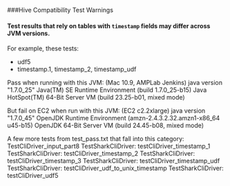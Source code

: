 ###Hive Compatibility Test Warnings

#### Test results that rely on tables with `timestamp` fields may differ across JVM versions.
For example, these tests:
* udf5
* timestamp.1, timestamp_2, timestamp_udf

Pass when running with this JVM:
(Mac 10.9, AMPLab Jenkins)
java version "1.7.0_25"
Java(TM) SE Runtime Environment (build 1.7.0_25-b15)
Java HotSpot(TM) 64-Bit Server VM (build 23.25-b01, mixed mode)

But fail on EC2 when run with this JVM:
(EC2 c2.2xlarge)
java version "1.7.0_45"
OpenJDK Runtime Environment (amzn-2.4.3.2.32.amzn1-x86_64 u45-b15)
OpenJDK 64-Bit Server VM (build 24.45-b08, mixed mode)


A few more tests from test_pass.txt that fall into this category:
TestCliDriver_input_part8
TestSharkCliDriver: testCliDriver_timestamp_1
TestSharkCliDriver: testCliDriver_timestamp_2
TestSharkCliDriver: testCliDriver_timestamp_3
TestSharkCliDriver: testCliDriver_timestamp_udf
TestSharkCliDriver: testCliDriver_udf_to_unix_timestamp
TestSharkCliDriver: testCliDriver_udf5
